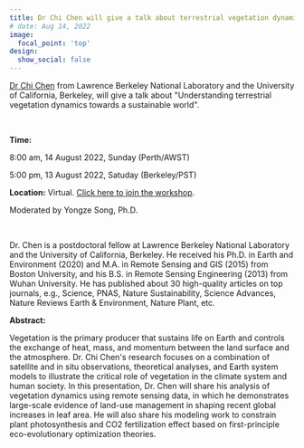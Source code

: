 ```yaml
---
title: Dr Chi Chen will give a talk about terrestrial vegetation dynamics.
# date: Aug 14, 2022
image:
  focal_point: 'top'
design:
  show_social: false
---
```


[Dr Chi Chen](https://sites.google.com/site/chenchichichen/home) from Lawrence Berkeley National Laboratory and the University
of California, Berkeley, will give a talk about "Understanding terrestrial vegetation dynamics towards a sustainable world".

<!--more-->
<br>

**Time:**

8:00 am, 14 August 2022, Sunday (Perth/AWST)

5:00 pm, 13 August 2022, Satuday (Berkeley/PST)

**Location:** Virtual. [Click here to join the workshop](https://au.bbcollab.com/guest/a8940da1b5df48d4a14f175cc484874c).

Moderated by Yongze Song, Ph.D.

<br>

Dr. Chen is a postdoctoral fellow at Lawrence Berkeley National Laboratory and the University of California, Berkeley. He received his Ph.D. in Earth and Environment (2020) and M.A. in Remote Sensing and GIS (2015) from Boston University, and his B.S. in Remote Sensing Engineering (2013) from Wuhan University. He has published about 30 high-quality articles on top journals, e.g., Science, PNAS, Nature Sustainability, Science Advances, Nature Reviews Earth & Environment, Nature Plant, etc.

**Abstract:**

Vegetation is the primary producer that sustains life on Earth and controls the exchange of heat, mass, and momentum between the land surface and the atmosphere. Dr. Chi Chen's research focuses on a combination of satellite and in situ observations, theoretical analyses, and Earth system models to illustrate the critical role of vegetation in the climate system and human society. In this presentation, Dr. Chen will share his analysis of vegetation dynamics using remote sensing data, in which he demonstrates large-scale evidence of land-use management in shaping recent global increases in leaf area. He will also share his modeling work to constrain plant photosynthesis and CO2 fertilization effect based on first-principle eco-evolutionary optimization theories. 